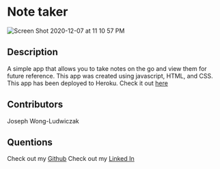 # Note taker

![Screen Shot 2020-12-07 at 11 10 57 PM](https://user-images.githubusercontent.com/68933887/101453145-b6c49400-38e3-11eb-915b-463bc18e5ec6.png)

Description
------------
A simple app that allows you to take notes on the go and view them for future reference. This app 
was created using javascript, HTML, and CSS. This app has been deployed to Heroku.
Check it out [here](https://fast-retreat-59575.herokuapp.com/notes)


Contributors
-------------
Joseph Wong-Ludwiczak


Quentions
-----------
Check out my [Github](https://github.com/Josclud)
Check out my [Linked In](https://www.linkedin.com/in/joseph-wong-ludwicak/)


